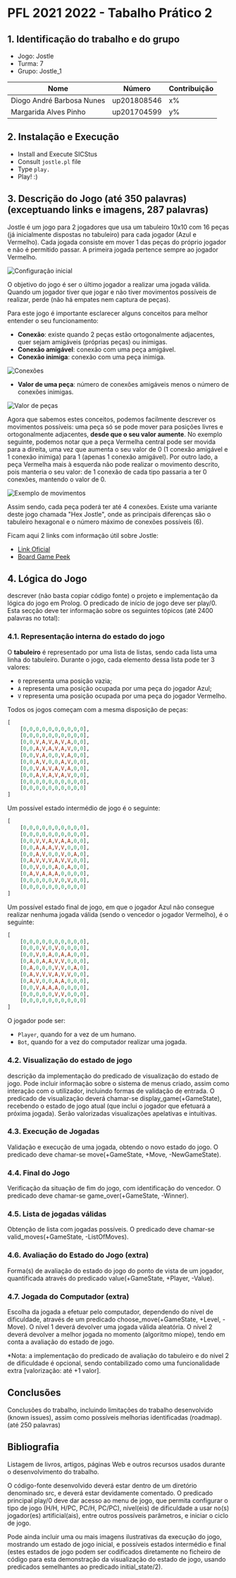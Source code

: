 # PFL 2021 2022 - Tabalho Prático 2

## 1. Identificação do trabalho e do grupo

- Jogo: Jostle
- Turma: 7
- Grupo: Jostle_1

| Nome | Número | Contribuição |
| -- | -- | -- |
| Diogo André Barbosa Nunes | up201808546 | x% |
| Margarida Alves Pinho | up201704599 | y% |

## 2. Instalação e Execução
- Install and Execute SICStus
- Consult ```jostle.pl``` file
- Type ```play.```
- Play! :)

## 3. Descrição do Jogo (até 350 palavras) (exceptuando links e imagens, 287 palavras)
Jostle é um jogo para 2 jogadores que usa um tabuleiro 10x10 com 16 peças (já inicialmente dispostas no tabuleiro) para cada jogador (Azul e Vermelho). Cada jogada consiste em mover 1 das peças do próprio jogador e não é permitido passar. A primeira jogada pertence sempre ao jogador Vermelho.

![Configuração inicial](images/inicial_setup.png)

O objetivo do jogo é ser o último jogador a realizar uma jogada válida. Quando um jogador tiver que jogar e não tiver movimentos possíveis de realizar, perde (não há empates nem captura de peças).

Para este jogo é importante esclarecer alguns conceitos para melhor entender o seu funcionamento:
- **Conexão**: existe quando 2 peças estão ortogonalmente adjacentes, quer sejam amigáveis (próprias peças) ou inimigas.
- **Conexão amigável**: conexão com uma peça amigável.
- **Conexão inimiga**: conexão com uma peça inimiga.

![Conexões](images/connections.png)

- **Valor de uma peça**: número de conexões amigáveis menos o número de conexões inimigas.

![Valor de peças](images/value_example.png)

Agora que sabemos estes conceitos, podemos facilmente descrever os movimentos possíveis: uma peça só se pode mover para posições livres e ortogonalmente adjacentes, **desde que o seu valor aumente**. No exemplo seguinte, podemos notar que a peça Vermelha central pode ser movida para a direita, uma vez que aumenta o seu valor de 0 (1 conexão amigável e 1 conexão inimiga) para 1 (apenas 1 conexão amigável). Por outro lado, a peça Vermelha mais à esquerda não pode realizar o movimento descrito, pois manteria o seu valor: de 1 conexão de cada tipo passaria a ter 0 conexões, mantendo o valor de 0.

![Exemplo de movimentos](images/move_example.png)

Assim sendo, cada peça poderá ter até 4 conexões. Existe uma variante deste jogo chamada "Hex Jostle", onde as principais diferenças são o tabuleiro hexagonal e o número máximo de conexões possíveis (6).

Ficam aqui 2 links com informação útil sobre Jostle:
- [Link Oficial](http://www.marksteeregames.com/Jostle_Go_rules.pdf)
- [Board Game Peek](https://boardgamegeek.com/boardgame/68808/jostle)

## 4. Lógica do Jogo
descrever (não basta copiar código fonte) o projeto e implementação da lógica do  jogo  em  Prolog.  O  predicado  de  início  de  jogo  deve  ser  play/0.  Esta  secção  deve  ter informação sobre os seguintes tópicos (até 2400 palavras no total): 

### 4.1. Representação interna do estado do jogo

O **tabuleiro** é representado por uma lista de listas, sendo cada lista uma linha do tabuleiro. Durante o jogo, cada elemento dessa lista pode ter 3 valores:
- `0` representa uma posição vazia;
- `A` representa uma posição ocupada por uma peça do jogador Azul;
- `V` representa uma posição ocupada por uma peça do jogador Vermelho.

Todos os jogos começam com a mesma disposição de peças:
```prolog
[
    [0,0,0,0,0,0,0,0,0,0],
    [0,0,0,0,0,0,0,0,0,0],
    [0,0,V,A,V,A,V,A,0,0],
    [0,0,A,V,A,V,A,V,0,0],
    [0,0,V,A,0,0,V,A,0,0],
    [0,0,A,V,0,0,A,V,0,0],
    [0,0,V,A,V,A,V,A,0,0],
    [0,0,A,V,A,V,A,V,0,0],
    [0,0,0,0,0,0,0,0,0,0],
    [0,0,0,0,0,0,0,0,0,0]
]
```

Um possível estado intermédio de jogo é o seguinte:
```prolog
[
    [0,0,0,0,0,0,0,0,0,0],
    [0,0,0,0,0,0,0,0,0,0],
    [0,0,V,V,A,V,A,A,0,0],
    [0,0,A,A,A,V,V,0,0,0],
    [0,0,A,V,0,0,V,0,A,0],
    [0,A,V,V,V,A,V,V,0,0],
    [0,0,V,0,0,A,0,A,0,0],
    [0,A,V,A,A,A,0,0,0,0],
    [0,0,0,0,0,V,0,V,0,0],
    [0,0,0,0,0,0,0,0,0,0]
]
```

Um possível estado final de jogo, em que o jogador Azul não consegue realizar nenhuma jogada válida (sendo o vencedor o jogador Vermelho), é o seguinte:
```prolog
[
    [0,0,0,0,0,0,0,0,0,0],
    [0,0,0,V,0,V,0,0,0,0],
    [0,0,V,0,A,0,A,A,0,0],
    [0,A,0,A,A,V,V,0,0,0],
    [0,A,0,0,0,V,V,0,A,0],
    [0,A,V,V,V,A,V,V,0,0],
    [0,A,V,0,0,A,A,0,0,0],
    [0,0,V,A,A,A,0,0,0,0],
    [0,0,0,0,0,V,V,0,0,0],
    [0,0,0,0,0,0,0,0,0,0]
]
```

O jogador pode ser:
- `Player`, quando for a vez de um humano.
- `Bot`, quando for a vez do computador realizar uma jogada.

### 4.2. Visualização do estado de jogo
descrição da implementação do predicado de visualização do estado de jogo. Pode incluir informação sobre o sistema de menus criado, assim como interação com o utilizador, incluindo formas de validação de entrada. O predicado de visualização deverá chamar-se display_game(+GameState), recebendo o estado de jogo atual (que inclui o jogador que efetuará a próxima jogada). Serão valorizadas visualizações apelativas e intuitivas.

### 4.3. Execução de Jogadas
Validação e execução de uma jogada, obtendo o novo estado do jogo. O predicado deve chamar-se move(+GameState, +Move, -NewGameState).

### 4.4. Final do Jogo
Verificação da situação de fim do jogo, com identificação do vencedor. O predicado deve chamar-se game_over(+GameState, -Winner).

### 4.5. Lista de jogadas válidas
Obtenção de lista com jogadas possíveis. O predicado deve chamar-se valid_moves(+GameState, -ListOfMoves). 

### 4.6. Avaliação do Estado do Jogo (extra)
Forma(s) de avaliação do estado do jogo do ponto de vista de um jogador, quantificada através do predicado value(+GameState, +Player, -Value).

### 4.7. Jogada do Computador (extra)
Escolha da jogada a efetuar pelo computador, dependendo do nível de dificuldade, através de um predicado choose_move(+GameState, +Level, -Move). O nível 1 deverá devolver uma jogada válida aleatória. O nível 2 deverá devolver a melhor jogada no momento (algoritmo míope), tendo em conta a avaliação do estado de jogo.

\*Nota: a implementação  do predicado de avaliação do tabuleiro  e do nível  2  de  dificuldade é 
opcional, sendo contabilizado como uma funcionalidade extra [valorização: até +1 valor].

## Conclusões
Conclusões do trabalho, incluindo limitações do trabalho desenvolvido (known issues), assim como possíveis melhorias identificadas (roadmap). (até 250 palavras)

## Bibliografia
Listagem de livros, artigos, páginas Web e outros recursos usados durante o desenvolvimento do trabalho.


O código-fonte desenvolvido deverá estar dentro de um diretório denominado src, e deverá estar devidamente comentado. O predicado principal play/0 deve dar acesso ao menu de jogo, que permita configurar o tipo de jogo (H/H, H/PC, PC/H, PC/PC), nível(eis) de dificuldade a usar no(s) jogador(es) artificial(ais), entre outros possíveis parâmetros, e iniciar o ciclo de jogo. 

Pode ainda incluir uma ou mais imagens ilustrativas da execução do jogo, mostrando um estado de jogo inicial, e possíveis estados intermédio e final (estes estados de jogo podem ser codificados diretamente no ficheiro de código para esta demonstração da visualização do estado de jogo, usando predicados semelhantes ao predicado initial_state/2).